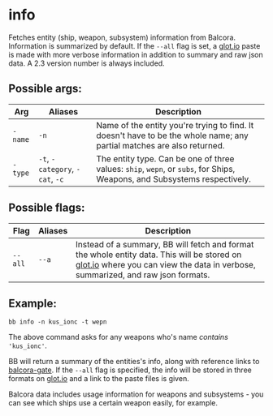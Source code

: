 # info

Fetches entity (ship, weapon, subsystem) information from Balcora. Information is summarized by default. If the `--all` flag is set, a [glot.io](https://glot.io/) paste is made with more verbose information in addition to summary and raw json data. A 2.3 version number is always included.

## Possible args:

| Arg      | Aliases                      | Description                                                                                                              |
|----------|------------------------------|--------------------------------------------------------------------------------------------------------------------------|
| `-name` | `-n`                         | Name of the entity you're trying to find. It doesn't have to be the whole name; any partial matches are also returned.   |
| `-type` | `-t`, `-category`, `-cat`, `-c` | The entity type. Can be one of three values: `ship`, `wepn`, or `subs`, for Ships, Weapons, and Subsystems respectively. |

## Possible flags:

| Flag  | Aliases | Description                                                                                                                                                                                        |
|-------|---------|----------------------------------------------------------------------------------------------------------------------------------------------------------------------------------------------------|
| `--all` | `--a`     | Instead of a summary, BB will fetch and format the whole entity data. This will be stored on [glot.io](https://glot.io/) where you can view the data in verbose, summarized, and raw json formats. |

## Example:
```
bb info -n kus_ionc -t wepn
```
The above command asks for any weapons who's name _contains_ `'kus_ionc'`.

BB will return a summary of the entities's info, along with reference links to [balcora-gate](https://www.balcora-gate.com/#/data/reference). If the `--all` flag is specified, the info will be stored in three formats on [glot.io](https://glot.io/) and a link to the paste files is given.

Balcora data includes usage information for weapons and subsystems - you can see which ships use a certain weapon easily, for example.